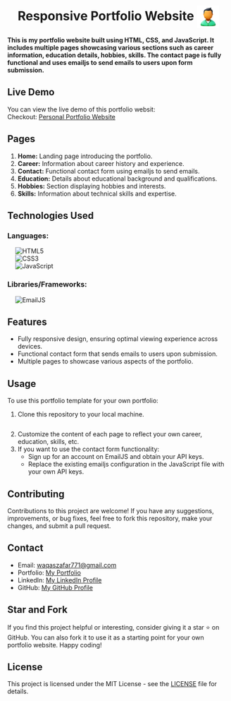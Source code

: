 <br>
<h1 align=center>
<span> Responsive Portfolio Website </span>
<img align="center" src="Responsive-Portfolio-Website/Assets/favicons/favicon.png" alt="" width="50" height="50">
</h1>

**This is my portfolio website built using HTML, CSS, and JavaScript. It includes multiple pages showcasing various sections such as career information, education details, hobbies, skills. The contact page is fully functional and uses emailjs to send emails to users upon form submission.**

## Live Demo

You can view the live demo of this portfolio websit:
<br>
Checkout: [Personal Portfolio Website]()

## Pages

1. **Home:** Landing page introducing the portfolio.
2. **Career:** Information about career history and experience.
3. **Contact:** Functional contact form using emailjs to send emails.
4. **Education:** Details about educational background and qualifications.
5. **Hobbies:** Section displaying hobbies and interests.
6. **Skills:** Information about technical skills and expertise.

## Technologies Used

### Languages:

&emsp; ![HTML5](https://img.shields.io/badge/html5-%23E34F26.svg?style=for-the-badge&logo=html5&logoColor=white)
<br>
&emsp; ![CSS3](https://img.shields.io/badge/css3-%231572B6.svg?style=for-the-badge&logo=css3&logoColor=white)
<br>
&emsp; ![JavaScript](https://img.shields.io/badge/javascript-yellow.svg?style=for-the-badge&logo=javascript&logoColor=white)

### Libraries/Frameworks:

&emsp; ![EmailJS](https://img.shields.io/badge/email.js-%23563D7C.svg?style=for-the-badge&logo=gmail&logoColor=white)

## Features

- Fully responsive design, ensuring optimal viewing experience across devices.
- Functional contact form that sends emails to users upon submission.
- Multiple pages to showcase various aspects of the portfolio.

## Usage

To use this portfolio template for your own portfolio:

1. Clone this repository to your local machine.
```bash

```
2. Customize the content of each page to reflect your own career, education, skills, etc.
3. If you want to use the contact form functionality:
    - Sign up for an account on EmailJS and obtain your API keys.
    - Replace the existing emailjs configuration in the JavaScript file with your own API keys.

## Contributing

Contributions to this project are welcome! If you have any suggestions, improvements, or bug fixes, feel free to fork this repository, make your changes, and submit a pull request.

## Contact

- Email: waqaszafar771@gmail.com
- Portfolio: [My Portfolio]()
- LinkedIn: [My LinkedIn Profile](https://www.linkedin.com/in/m-waqas-zafar-645988293/)
- GitHub: [My GitHub Profile](https://github.com/WaqasZafar9)


## Star and Fork

If you find this project helpful or interesting, consider giving it a star ⭐ on GitHub. You can also fork it to use it as a starting point for your own portfolio website. Happy coding!

## License

This project is licensed under the MIT License - see the [LICENSE](LICENSE) file for details.
